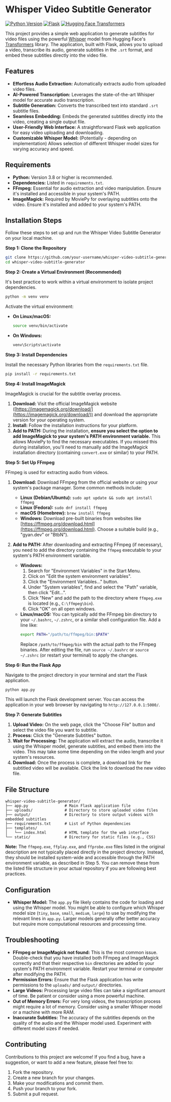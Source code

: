 # Whisper Video Subtitle Generator

[![Python Version](https://img.shields.io/badge/python-3.8+-blue.svg)](https://www.python.org/downloads/)
[![Flask](https://img.shields.io/badge/Flask-%23000.svg?style=for-the-badge&logo=flask&logoColor=white)](https://flask.palletsprojects.com/)
[![Hugging Face Transformers](https://img.shields.io/badge/%F0%9F%A4%97%20Hugging%20Face-Transformers-yellow)](https://huggingface.co/transformers/)

This project provides a simple web application to generate subtitles for video files using the powerful [Whisper](https://github.com/openai/whisper) model from Hugging Face's [Transformers](https://huggingface.co/transformers/) library. The application, built with Flask, allows you to upload a video, transcribe its audio, generate subtitles in the `.srt` format, and embed these subtitles directly into the video file.

## Features

* **Effortless Audio Extraction:**  Automatically extracts audio from uploaded video files.
* **AI-Powered Transcription:** Leverages the state-of-the-art Whisper model for accurate audio transcription.
* **Subtitle Generation:** Converts the transcribed text into standard `.srt` subtitle files.
* **Seamless Embedding:** Embeds the generated subtitles directly into the video, creating a single output file.
* **User-Friendly Web Interface:**  A straightforward Flask web application for easy video uploading and downloading.
* **Customizable Whisper Model:** (Potentially - depending on implementation) Allows selection of different Whisper model sizes for varying accuracy and speed.

## Requirements

* **Python:**  Version 3.8 or higher is recommended.
* **Dependencies:** Listed in `requirements.txt`.
* **FFmpeg:**  Essential for audio extraction and video manipulation. Ensure it's installed and accessible in your system's PATH.
* **ImageMagick:** Required by MoviePy for overlaying subtitles onto the video. Ensure it's installed and added to your system's PATH.

## Installation Steps

Follow these steps to set up and run the Whisper Video Subtitle Generator on your local machine.

**Step 1: Clone the Repository**

```bash
git clone https://github.com/your-username/whisper-video-subtitle-generator.git
cd whisper-video-subtitle-generator
```

**Step 2: Create a Virtual Environment (Recommended)**

It's best practice to work within a virtual environment to isolate project dependencies.

```bash
python -m venv venv
```

Activate the virtual environment:

* **On Linux/macOS:**
  ```bash
  source venv/bin/activate
  ```
* **On Windows:**
  ```bash
  venv\Scripts\activate
  ```

**Step 3: Install Dependencies**

Install the necessary Python libraries from the `requirements.txt` file.

```bash
pip install -r requirements.txt
```

**Step 4: Install ImageMagick**

ImageMagick is crucial for the subtitle overlay process.

1. **Download:**  Visit the official ImageMagick website ([https://imagemagick.org/download/](https://imagemagick.org/download/)) and download the appropriate version for your operating system.
2. **Install:** Follow the installation instructions for your platform.
3. **Add to PATH:**  During the installation, **ensure you select the option to add ImageMagick to your system's PATH environment variable.** This allows MoviePy to find the necessary executables. If you missed this during installation, you'll need to manually add the ImageMagick installation directory (containing `convert.exe` or similar) to your PATH.

**Step 5: Set Up FFmpeg**

FFmpeg is used for extracting audio from videos.

1. **Download:** Download FFmpeg from the official website or using your system's package manager. Some common methods include:
   * **Linux (Debian/Ubuntu):** `sudo apt update && sudo apt install ffmpeg`
   * **Linux (Fedora):** `sudo dnf install ffmpeg`
   * **macOS (Homebrew):** `brew install ffmpeg`
   * **Windows:** Download pre-built binaries from websites like [https://ffmpeg.org/download.html](https://ffmpeg.org/download.html). Choose a suitable build (e.g., "gyan.dev" or "BtbN").
2. **Add to PATH:**  After downloading and extracting FFmpeg (if necessary), you need to add the directory containing the `ffmpeg` executable to your system's PATH environment variable.

   * **Windows:**
     1. Search for "Environment Variables" in the Start Menu.
     2. Click on "Edit the system environment variables".
     3. Click the "Environment Variables..." button.
     4. Under "System variables", find and select the "Path" variable, then click "Edit...".
     5. Click "New" and add the path to the directory where `ffmpeg.exe` is located (e.g., `C:\ffmpeg\bin`).
     6. Click "OK" on all open windows.
   * **Linux/macOS:**
     You can typically add the FFmpeg bin directory to your `~/.bashrc`, `~/.zshrc`, or a similar shell configuration file. Add a line like:
     ```bash
     export PATH="/path/to/ffmpeg/bin:$PATH"
     ```
     Replace `/path/to/ffmpeg/bin` with the actual path to the FFmpeg binaries. After editing the file, run `source ~/.bashrc` or `source ~/.zshrc` (or restart your terminal) to apply the changes.

**Step 6: Run the Flask App**

Navigate to the project directory in your terminal and start the Flask application.

```bash
python app.py
```

This will launch the Flask development server. You can access the application in your web browser by navigating to `http://127.0.0.1:5000/`.

**Step 7: Generate Subtitles**

1. **Upload Video:** On the web page, click the "Choose File" button and select the video file you want to subtitle.
2. **Process:** Click the "Generate Subtitles" button.
3. **Wait for Processing:** The application will extract the audio, transcribe it using the Whisper model, generate subtitles, and embed them into the video. This may take some time depending on the video length and your system's resources.
4. **Download:** Once the process is complete, a download link for the subtitled video will be available. Click the link to download the new video file.

## File Structure

```
whisper-video-subtitle-generator/
├── app.py                # Main Flask application file
├── uploads/              # Directory to store uploaded video files
├── output/               # Directory to store output videos with embedded subtitles
├── requirements.txt      # List of Python dependencies
├── templates/
│   └── index.html        # HTML template for the web interface
└── static/               # Directory for static files (e.g., CSS)
```

**Note:** The `ffmpeg.exe`, `ffplay.exe`, and `ffprobe.exe` files listed in the original description are not typically placed directly in the project directory. Instead, they should be installed system-wide and accessible through the PATH environment variable, as described in Step 5. You can remove these from the listed file structure in your actual repository if you are following best practices.

## Configuration

* **Whisper Model:** The `app.py` file likely contains the code for loading and using the Whisper model. You might be able to configure which Whisper model size (`tiny`, `base`, `small`, `medium`, `large`) to use by modifying the relevant lines in `app.py`. Larger models generally offer better accuracy but require more computational resources and processing time.

## Troubleshooting

* **FFmpeg or ImageMagick not found:**  This is the most common issue. Double-check that you have installed both FFmpeg and ImageMagick correctly and that their respective `bin` directories are added to your system's PATH environment variable. Restart your terminal or computer after modifying the PATH.
* **Permission Errors:** Ensure that the Flask application has write permissions to the `uploads/` and `output/` directories.
* **Large Videos:** Processing large video files can take a significant amount of time. Be patient or consider using a more powerful machine.
* **Out of Memory Errors:** For very long videos, the transcription process might require a lot of memory. Consider using a smaller Whisper model or a machine with more RAM.
* **Inaccurate Subtitles:** The accuracy of the subtitles depends on the quality of the audio and the Whisper model used. Experiment with different model sizes if needed.

## Contributing

Contributions to this project are welcome! If you find a bug, have a suggestion, or want to add a new feature, please feel free to:

1. Fork the repository.
2. Create a new branch for your changes.
3. Make your modifications and commit them.
4. Push your branch to your fork.
5. Submit a pull request.
```
